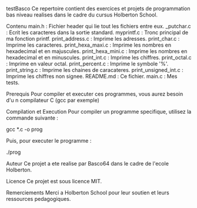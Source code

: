 testBasco
Ce repertoire contient des exercices et projets de programmation bas niveau realises dans le cadre du cursus Holberton School.

Contenu
main.h : Fichier header qui lie tout les fichiers entre eux.
_putchar.c : Ecrit les caracteres dans la sortie standard.
myprintf.c : Tronc principal de ma fonction printf.
print_address.c : Imprime les adresses.
print_char.c : Imprime les caracteres.
print_hexa_maxi.c : Imprime les nombres en hexadecimal et en majuscules.
print_hexa_mini.c : Imprime les nombres en hexadecimal et en minuscules.
print_int.c : Imprime les chiffres.
print_octal.c : Imprime en valeur octal.
print_percent.c : Imprime le symbole '%'.
print_string.c : Imprime les chaines de caracateres.
print_unsigned_int.c : Imprime les chiffres non signee.
README.md : Ce fichier.
main.c : Mes tests.

Prerequis
Pour compiler et executer ces programmes, vous aurez besoin d'u  n compilateur C (gcc par exemple)

Compilation et Execution
Pour compiler un programme specifique, utilisez la commande suivante :

gcc *.c -o prog

Puis, pour executer le programme :

./prog

Auteur
Ce projet a ete realise par Basco64 dans le cadre de l'ecole Holberton.

Licence
Ce projet est sous licence MIT.

Remerciements
Merci a Holberton School pour leur soutien et leurs ressources pedagogiques.
